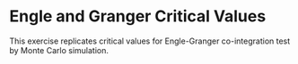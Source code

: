 # Engle and Granger Critical Values
This exercise replicates critical values for Engle-Granger co-integration test by Monte Carlo simulation.
